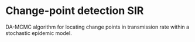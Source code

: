 # Change-point detection SIR
DA-MCMC algorithm for locating change points in transmission rate within a stochastic epidemic model.
